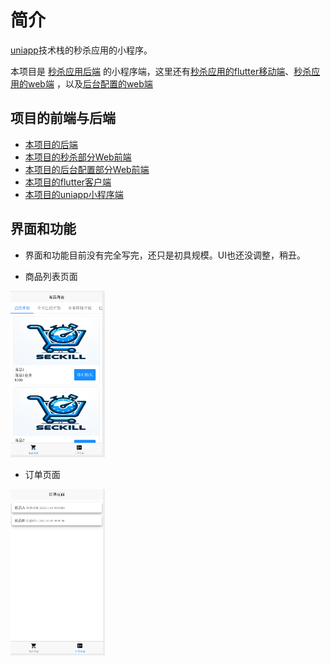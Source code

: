# 简介
[uniapp](https://uniapp.dcloud.net.cn)技术栈的秒杀应用的小程序。

本项目是 [秒杀应用后端](https://github.com/weiraneve/seckillcloud)
的小程序端，这里还有[秒杀应用的flutter移动端](https://github.com/weiraneve/seckill-deal)、[秒杀应用的web端](https://github.com/weiraneve/seckill-front)
，以及[后台配置的web端](https://github.com/weiraneve/admin-manager)

## 项目的前端与后端
- [本项目的后端](https://github.com/weiraneve/seckillcloud)
- [本项目的秒杀部分Web前端](https://github.com/weiraneve/seckill-front)
- [本项目的后台配置部分Web前端](https://github.com/weiraneve/admin-manager)
- [本项目的flutter客户端](https://github.com/weiraneve/seckill-deal)
- [本项目的uniapp小程序端](https://github.com/weiraneve/seckill-mall-miniprogram)

## 界面和功能
- 界面和功能目前没有完全写完，还只是初具规模。UI也还没调整，稍丑。

- 商品列表页面

<img src="./docs/images/goods_list.png" alt="商品列表页面" width="30%" />

- 订单页面

<img src="./docs/images/order.png" alt="订单页面" width="30%" />
